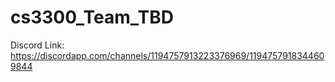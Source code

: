 # cs3300_Team_TBD

Discord Link:
https://discordapp.com/channels/1194757913223376969/1194757918344609844
